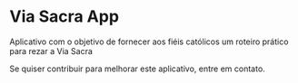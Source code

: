 # Via Sacra App
Aplicativo com o objetivo de fornecer aos fiéis católicos um roteiro prático para rezar a Via Sacra

Se quiser contribuir para melhorar este aplicativo, entre em contato.
